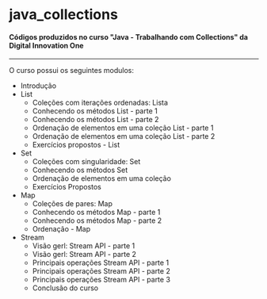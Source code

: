 # java_collections

#### Códigos produzidos no curso "Java - Trabalhando com Collections" da Digital Innovation One

---

O curso possui os seguintes modulos:

- Introdução
- List
    - Coleções com iterações ordenadas: Lista
    - Conhecendo os métodos List - parte 1
    - Conhecendo os métodos List - parte 2
    - Ordenação de elementos em uma coleção List - parte 1
    - Ordenação de elementos em uma coleção List - parte 2
    - Exercícios propostos - List
- Set
    - Coleções com singularidade: Set
    - Conhecendo os métodos Set
    - Ordenação de elementos em uma coleção
    - Exercícios Propostos
- Map
    - Coleções de pares: Map
    - Conhecendo os métodos Map - parte 1
    - Conhecendo os métodos Map - parte 2
    - Ordenação - Map
- Stream
    - Visão gerl: Stream API - parte 1
    - Visão gerl: Stream API - parte 2
    - Principais operações Stream API - parte 1
    - Principais operações Stream API - parte 2
    - Principais operações Stream API - parte 3
    - Conclusão do curso

